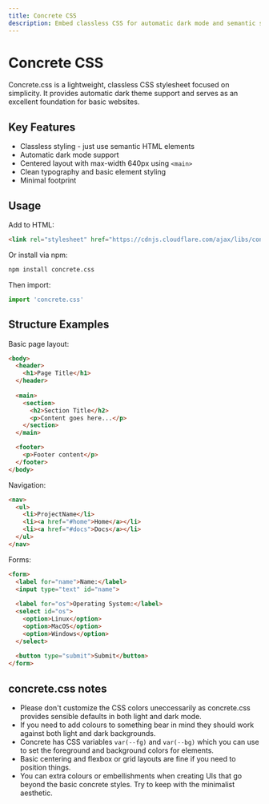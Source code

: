```yaml
---
title: Concrete CSS
description: Embed classless CSS for automatic dark mode and semantic styling with Concrete.css
---
```

# Concrete CSS

Concrete.css is a lightweight, classless CSS stylesheet focused on simplicity. It provides automatic dark theme support and serves as an excellent foundation for basic websites.

## Key Features
- Classless styling - just use semantic HTML elements
- Automatic dark mode support
- Centered layout with max-width 640px using `<main>`
- Clean typography and basic element styling
- Minimal footprint

## Usage

Add to HTML:
```html
<link rel="stylesheet" href="https://cdnjs.cloudflare.com/ajax/libs/concrete.css/3.0.0/concrete.min.css">
```

Or install via npm:
```bash
npm install concrete.css
```
Then import:
```javascript
import 'concrete.css'
```

## Structure Examples

Basic page layout:
```html
<body>
  <header>
    <h1>Page Title</h1>
  </header>
  
  <main>
    <section>
      <h2>Section Title</h2>
      <p>Content goes here...</p>
    </section>
  </main>

  <footer>
    <p>Footer content</p>
  </footer>
</body>
```

Navigation:
```html
<nav>
  <ul>
    <li>ProjectName</li>
    <li><a href="#home">Home</a></li>
    <li><a href="#docs">Docs</a></li>
  </ul>
</nav>
```

Forms:
```html
<form>
  <label for="name">Name:</label>
  <input type="text" id="name">
  
  <label for="os">Operating System:</label>
  <select id="os">
    <option>Linux</option>
    <option>MacOS</option>
    <option>Windows</option>
  </select>
  
  <button type="submit">Submit</button>
</form>
```

## concrete.css notes

- Please don't customize the CSS colors uneccessarily as concrete.css provides sensible defaults in both light and dark mode.
- If you need to add colours to something bear in mind they should work against both light and dark backgrounds.
- Concrete has CSS variables `var(--fg)` and `var(--bg)` which you can use to set the foreground and background colors for elements.
- Basic centering and flexbox or grid layouts are fine if you need to position things.
- You can extra colours or embellishments when creating UIs that go beyond the basic concrete styles. Try to keep with the minimalist aesthetic.
